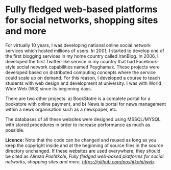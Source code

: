 # Fully fledged web-based platforms for social networks, shopping sites and more

For virtually 10 years, I was developing national online social network services which hosted millions of users. In 2001, I started to develop one of the first blogging services in my home country called IranBlog. In 2006, I developed the first Twitter-like service in my country that had Facebook-style social network capabilities named Peyghamak. These projects were developed based on distributed computing concepts where the service could scale up on demand. For this reason, I developed a course to teach students with web design and development at university. I was with World Wide Web (W3) since its beginning days.

There are two other projects: a) BookStotre is a complete portal for a bookstore with online payment, and b) News is portal for news management within a news organisation such as a newspaper, etc.

The databases of all these websites were designed using MSSQL/MYSQL with stored procedures in order to increase performance as much as possible.

**Licence:** Note that the code can be changed and reused as long as you keep the copyright inside and at the beginning of source files in the source directory unchanged. If these websites are used everywhere, they should be cited as _Alireza Poshtkohi, Fully fledged web-based platforms for social networks, shopping sites and more, <https://github.com/poshtkohi/web>_.


